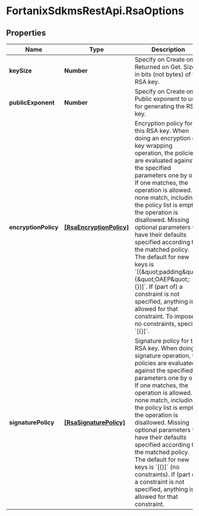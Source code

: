 # FortanixSdkmsRestApi.RsaOptions

## Properties
Name | Type | Description | Notes
------------ | ------------- | ------------- | -------------
**keySize** | **Number** | Specify on Create only. Returned on Get. Size in bits (not bytes) of the RSA key. | [optional] 
**publicExponent** | **Number** | Specify on Create only. Public exponent to use for generating the RSA key. | [optional] 
**encryptionPolicy** | [**[RsaEncryptionPolicy]**](RsaEncryptionPolicy.md) | Encryption policy for this RSA key. When doing an encryption or key wrapping operation, the policies are evaluated against the specified parameters one by one. If one matches, the operation is allowed. If none match, including if the policy list is empty, the operation is disallowed. Missing optional parameters will have their defaults specified according to the matched policy. The default for new keys is &#x60;[{\&quot;padding\&quot;:{\&quot;OAEP\&quot;:{}}]&#x60;. If (part of) a constraint is not specified, anything is allowed for that constraint. To impose no constraints, specify &#x60;[{}]&#x60;.  | 
**signaturePolicy** | [**[RsaSignaturePolicy]**](RsaSignaturePolicy.md) | Signature policy for this RSA key. When doing a signature operation, the policies are evaluated against the specified parameters one by one. If one matches, the operation is allowed. If none match, including if the policy list is empty, the operation is disallowed. Missing optional parameters will have their defaults specified according to the matched policy. The default for new keys is &#x60;[{}]&#x60; (no constraints). If (part of) a constraint is not specified, anything is allowed for that constraint.  | [optional] 


